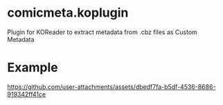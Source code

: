 # comicmeta.koplugin
Plugin for KOReader to extract metadata from .cbz files as Custom Metadata


# Example
https://github.com/user-attachments/assets/dbedf7fa-b5df-4536-8686-919342ff41ce

